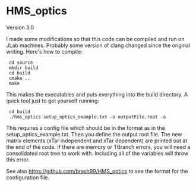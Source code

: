 # HMS_optics

Version 3.0

I made some modifications so that this code can be compiled and run on JLab machines. Probably some version of clang changed since the original writing. Here's how to compile:
```
 cd source
 mkdir build
 cd build
 cmake ..
 make
```
This makes the executables and puts everything into the build directory. A quick tool just to get yourself running:
```
 cd build
 ./hms_optics setup_optics_example.txt -o outputFile.root -a
```
This requires a config file which should be in the format as in the setup_optics_example.txt. Then you define the output root file. The new matrix elements (xTar independent and xTar dependent) are printed out at the end of the code. If there are memory or TBranch errors, you will need a consolidated root tree to work with. Including all of the variables will throw this error. 

See also https://github.com/brash99/HMS_optics to see the format for the configuration file.
